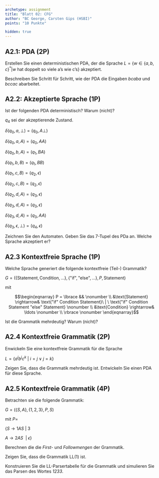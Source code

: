 ```yaml
---
archetype: assignment
title: "Blatt 02: CFG"
author: "BC George, Carsten Gips (HSBI)"
points: "10 Punkte"

hidden: true
---
```


<!--  pandoc -s -f markdown -t markdown+smart-grid_tables-multiline_tables-simple_tables --columns=94 --reference-links=true  sheet02.md  -o xxx.md  -->

## A2.1: PDA (2P)

Erstellen Sie einen deterministischen PDA, der die Sprache
$L = \lbrace w \in \lbrace a, b, c \rbrace^* | w\ \text{hat doppelt so viele a's wie c's} \rbrace$ akzeptiert.

Beschreiben Sie Schritt für Schritt, wie der PDA die Eingaben *bcaba* und *bccac* abarbeitet.


## A2.2: Akzeptierte Sprache (1P)


Ist der folgenden PDA deterministisch? Warum (nicht)?

$q_4$ sei der akzeptierende Zustand.


$\delta(q_0,a, \perp) = (q_0, A\perp)$

$\delta(q_0,a, A) = (q_0, AA)$

$\delta(q_0,b, A) = (q_1, BA)$

$\delta(q_1,b, B) = (q_1, BB)$

$\delta(q_1,c, B) = (q_2, \epsilon)$

$\delta(q_2,c, B) = (q_2, \epsilon)$

$\delta(q_2,d, A) = (q_3, \epsilon)$

$\delta(q_3,d, A) = (q_3, \epsilon)$

$\delta(q_3,d, A) = (q_3, AA)$

$\delta(q_3,\epsilon, \perp) = (q_4, \epsilon)$



Zeichnen Sie den Automaten. Geben Sie das 7-Tupel des PDa an. Welche Sprache akzeptiert er?


## A2.3 Kontextfreie Sprache (1P)

Welche Sprache generiert die folgende kontextfreie (Teil-) Grammatik?

$G = (\lbrace \text{Statement}, \text{Condition}, \ldots \rbrace, \lbrace \text{"if"}, \text{"else"}, \ldots \rbrace, P, \text{Statement})$

mit

$$\begin{eqnarray}
P = \lbrace &&                                                                                                        \nonumber \\
&\text{Statement} \rightarrow& \text{"if" Condition Statement}\ | \ \text{"if" Condition Statement "else" Statement}  \nonumber \\
&\text{Condition} \rightarrow& \ldots                                                                                 \nonumber \\
\rbrace                                                                                                               \nonumber
\end{eqnarray}$$

Ist die Grammatik mehrdeutig? Warum (nicht)?


## A2.4 Kontextfreie Grammatik (2P)

Enwickeln Sie eine kontextfreie Grammatik für die Sprache

$L = \lbrace a^ib^jc^k\ | \ i = j \lor j = k \rbrace$

Zeigen Sie, dass die Grammatik mehrdeutig ist. Entwickeln Sie einen PDA für diese Sprache.


## A2.5 Kontextfreie Grammatik (4P)

Betrachten sie die folgende Grammatik:

$G = (\lbrace S, A \rbrace, \lbrace 1, 2, 3 \rbrace, P, S)$

mit $P =$

$\lbrace S \rightarrow 1AS\ |\ 3$

$A \rightarrow 2AS\ \ | \ \epsilon \rbrace$

Berechnen die die *First-* und *Followmengen* der Grammatik.

Zeigen Sie, dass die Grammatik LL(1) ist.

Konstruieren Sie die LL-Parsertabelle für die Grammatik und simulieren Sie das Parsen des Wortes *1233*.






